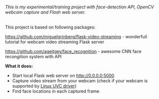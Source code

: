 ###### This is my experimental/training project with face-detection API, OpenCV webcam capture and Flash web server. 
This project is based on following packages:

https://github.com/miguelgrinberg/flask-video-streaming - wonderfull tutorial for webcam video streaming Flask server

https://github.com/ageitgey/face_recognition - awesome CNN face recongition system with API

**What it does:**
- Start local Flask web server on http://0.0.0.0:5000
- Capture video stream from your webcam (check if your webcam is supported by [Linux UVC driver](http://www.ideasonboard.org/uvc/#devices))
- Find face locations in each captured frame
